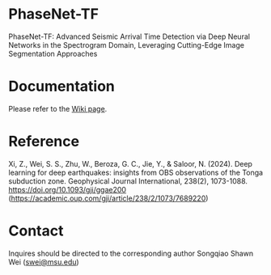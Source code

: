 # PhaseNet-TF

PhaseNet-TF: Advanced Seismic Arrival Time Detection via Deep Neural Networks in the Spectrogram Domain, Leveraging Cutting-Edge Image Segmentation Approaches

# Documentation

Please refer to the [Wiki page](https://github.com/swei-seismo/PhaseNet-TF/wiki).

# Reference

Xi, Z., Wei, S. S., Zhu, W., Beroza, G. C., Jie, Y., & Saloor, N. (2024). Deep learning for deep earthquakes: insights from OBS observations of the Tonga subduction zone. Geophysical Journal International, 238(2), 1073-1088. https://doi.org/10.1093/gji/ggae200 (https://academic.oup.com/gji/article/238/2/1073/7689220)

# Contact
Inquires should be directed to the corresponding author Songqiao Shawn Wei (swei@msu.edu)

